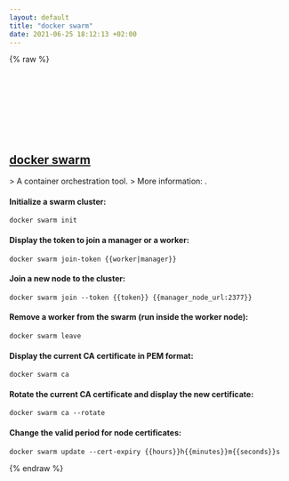 ```yaml
---
layout: default
title: "docker swarm"
date: 2021-06-25 18:12:13 +02:00
---
```

{% raw %}
<h2 id="docker-swarm">
  <a href="/en/common/docker-swarm.html">docker swarm</a> <a href="#docker-swarm"><svg class="icon">
    <use href="/assets/images/unicode_sprite.svg#link" />
  </svg></a>
</h2>
> A container orchestration tool.
> More information: <https://docs.docker.com/engine/swarm/>.

#### Initialize a swarm cluster:
```shell
docker swarm init
```
#### Display the token to join a manager or a worker:
```shell
docker swarm join-token {{worker|manager}}
```
#### Join a new node to the cluster:
```shell
docker swarm join --token {{token}} {{manager_node_url:2377}}
```
#### Remove a worker from the swarm (run inside the worker node):
```shell
docker swarm leave
```
#### Display the current CA certificate in PEM format:
```shell
docker swarm ca
```
#### Rotate the current CA certificate and display the new certificate:
```shell
docker swarm ca --rotate
```
#### Change the valid period for node certificates:
```shell
docker swarm update --cert-expiry {{hours}}h{{minutes}}m{{seconds}}s
```
{% endraw %}